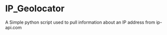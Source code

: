 # IP_Geolocator
A Simple python script used to pull information about an IP address from ip-api.com
